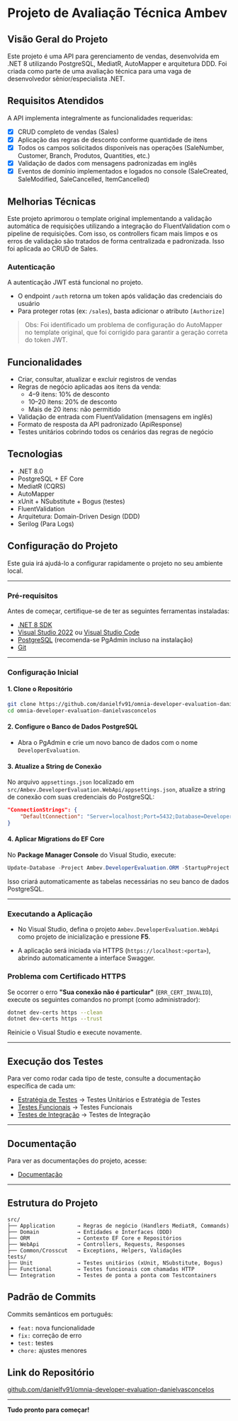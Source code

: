 # Projeto de Avaliação Técnica Ambev

## Visão Geral do Projeto
Este projeto é uma API para gerenciamento de vendas, desenvolvida em .NET 8 utilizando PostgreSQL, MediatR, AutoMapper e arquitetura DDD. Foi criada como parte de uma avaliação técnica para uma vaga de desenvolvedor sênior/especialista .NET.

## Requisitos Atendidos

A API implementa integralmente as funcionalidades requeridas:

- [x] CRUD completo de vendas (Sales)
- [x] Aplicação das regras de desconto conforme quantidade de itens
- [x] Todos os campos solicitados disponíveis nas operações (SaleNumber, Customer, Branch, Produtos, Quantities, etc.)
- [x] Validação de dados com mensagens padronizadas em inglês
- [x] Eventos de domínio implementados e logados no console (SaleCreated, SaleModified, SaleCancelled, ItemCancelled)

## Melhorias Técnicas

Este projeto aprimorou o template original implementando a validação automática de requisições utilizando a integração do FluentValidation com o pipeline de requisições. Com isso, os controllers ficam mais limpos e os erros de validação são tratados de forma centralizada e padronizada. Isso foi aplicada ao CRUD de Sales.

### Autenticação

A autenticação JWT está funcional no projeto.

- O endpoint `/auth` retorna um token após validação das credenciais do usuário
- Para proteger rotas (ex: `/sales`), basta adicionar o atributo `[Authorize]`

> Obs: Foi identificado um problema de configuração do AutoMapper no template original, que foi corrigido para garantir a geração correta do token JWT.

## Funcionalidades
- Criar, consultar, atualizar e excluir registros de vendas
- Regras de negócio aplicadas aos itens da venda:
  - 4–9 itens: 10% de desconto
  - 10–20 itens: 20% de desconto
  - Mais de 20 itens: não permitido
- Validação de entrada com FluentValidation (mensagens em inglês)
- Formato de resposta da API padronizado (ApiResponse)
- Testes unitários cobrindo todos os cenários das regras de negócio

## Tecnologias
- .NET 8.0
- PostgreSQL + EF Core
- MediatR (CQRS)
- AutoMapper
- xUnit + NSubstitute + Bogus (testes)
- FluentValidation
- Arquitetura: Domain-Driven Design (DDD)
- Serilog (Para Logs)

## Configuração do Projeto

Este guia irá ajudá-lo a configurar rapidamente o projeto no seu ambiente local.

---

### Pré-requisitos

Antes de começar, certifique-se de ter as seguintes ferramentas instaladas:

- [.NET 8 SDK](https://dotnet.microsoft.com/download)
- [Visual Studio 2022](https://visualstudio.microsoft.com/downloads/) ou [Visual Studio Code](https://code.visualstudio.com/)
- [PostgreSQL](https://www.postgresql.org/download/) (recomenda-se PgAdmin incluso na instalação)
- [Git](https://git-scm.com/downloads)

---

### Configuração Inicial

#### 1. Clone o Repositório

```bash
git clone https://github.com/danielfv91/omnia-developer-evaluation-danielvasconcelos.git
cd omnia-developer-evaluation-danielvasconcelos
```

#### 2. Configure o Banco de Dados PostgreSQL

- Abra o PgAdmin e crie um novo banco de dados com o nome `DeveloperEvaluation`.

#### 3. Atualize a String de Conexão

No arquivo `appsettings.json` localizado em `src/Ambev.DeveloperEvaluation.WebApi/appsettings.json`, atualize a string de conexão com suas credenciais do PostgreSQL:

```json
"ConnectionStrings": {
    "DefaultConnection": "Server=localhost;Port=5432;Database=DeveloperEvaluation;User Id=postgres;Password=sua_senha;"
}
```

#### 4. Aplicar Migrations do EF Core

No **Package Manager Console** do Visual Studio, execute:

```powershell
Update-Database -Project Ambev.DeveloperEvaluation.ORM -StartupProject Ambev.DeveloperEvaluation.WebApi
```

Isso criará automaticamente as tabelas necessárias no seu banco de dados PostgreSQL.

---

### Executando a Aplicação

- No Visual Studio, defina o projeto `Ambev.DeveloperEvaluation.WebApi` como projeto de inicialização e pressione **F5**.

- A aplicação será iniciada via HTTPS (`https://localhost:<porta>`), abrindo automaticamente a interface Swagger.

### Problema com Certificado HTTPS

Se ocorrer o erro **"Sua conexão não é particular"** (`ERR_CERT_INVALID`), execute os seguintes comandos no prompt (como administrador):

```bash
dotnet dev-certs https --clean
dotnet dev-certs https --trust
```

Reinicie o Visual Studio e execute novamente.

---

## Execução dos Testes

Para ver como rodar cada tipo de teste, consulte a documentação específica de cada um:

- [Estratégia de Testes](.docs/pt/tests.md) → Testes Unitários e Estratégia de Testes  
- [Testes Funcionais](.docs/pt/tests-functional.md) → Testes Funcionais  
- [Testes de Integração](.docs/pt/tests-integration.md) → Testes de Integração  

---

## Documentação

Para ver as documentações do projeto, acesse:

- [Documentação](.docs/index.md)

---

## Estrutura do Projeto
```
src/
├── Application       → Regras de negócio (Handlers MediatR, Commands)
├── Domain            → Entidades e Interfaces (DDD)
├── ORM               → Contexto EF Core e Repositórios
├── WebApi            → Controllers, Requests, Responses
├── Common/Crosscut   → Exceptions, Helpers, Validações
tests/
├── Unit              → Testes unitários (xUnit, NSubstitute, Bogus)
├── Functional        → Testes funcionais com chamadas HTTP
└── Integration       → Testes de ponta a ponta com Testcontainers
```


## Padrão de Commits
Commits semânticos em português:
- `feat:` nova funcionalidade
- `fix:` correção de erro
- `test:` testes
- `chore:` ajustes menores

## Link do Repositório
[github.com/danielfv91/omnia-developer-evaluation-danielvasconcelos](https://github.com/danielfv91/omnia-developer-evaluation-danielvasconcelos)

---

**Tudo pronto para começar!**